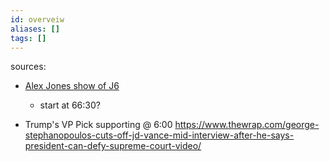 ```yaml
---
id: overveiw
aliases: []
tags: []
---
```


sources: 
- [Alex Jones show of J6](https://banned.video/watch?id=5ff634c2f23a18318ceb19f1&list=5d81058ce2ea200013c01580)
    - start at 66:30?

- Trump's VP Pick supporting @ 6:00 https://www.thewrap.com/george-stephanopoulos-cuts-off-jd-vance-mid-interview-after-he-says-president-can-defy-supreme-court-video/







